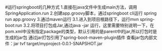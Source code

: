 #运行springboot的几种方式
	1.直接在java文件中生成main方法，调用SpringApplication.run
	2.创建app.groovy脚本，通过springboot cli运行  spring run app.groovy
	3.通过maven运行
		3.1.进入到项目根路径下，运行mvn spring-boot:run
		3.2.将项目打包成Jar,通过java -jar 运行，这里需要特别说明一下，在pom.xml中没有指定package的类型，默认引用的是parent中的jar,所以打包时是生成的jar包
通过jar打包引用了spring-boot-maven-plugin插件
  查看jar包内部文件：jar tvf target/myproject-0.0.1-SNAPSHOT.jar
